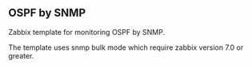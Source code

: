 ## OSPF by SNMP

Zabbix template for monitoring OSPF by SNMP.

The template uses snmp bulk mode which require zabbix version 7.0 or greater.
